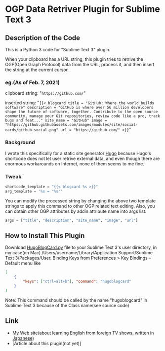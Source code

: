 # OGP Data Retriver Plugin for Sublime Text 3
## Description of the Code
This is a Python 3 code for "Sublime Text 3" plugin.

When your clipboard has a URL string, this plugin tries to retrive the OGP(Open Graph Protocol) data from the URL, process it, and then insert the string at the current cursor.

### eg.(As of Feb. 7, 2021)
clipboard string: "`https://github.com/`"

inserted string: "`{{< blogcard title = "GitHub: Where the world builds software" description = "GitHub is where over 56 million developers shape the future of software, together. Contribute to the open source community, manage your Git repositories, review code like a pro, track bugs and feat..." site_name = "GitHub" image = "https://github.githubassets.com/images/modules/site/social-cards/github-social.png" url = "https://github.com/" >}}`"

### Background
I wrote this specifically for a static site generator [Hugo](https://gohugo.io/) because Hugo's shortcode does not let user retrive external data,
and even though there are enormous workarounds on Internet, none of them seems to me fine.

### Tweak
```python
shortcode_template = "{{< blogcard %s >}}"
arg_template = '%s = "%s"'
```

You can modify the processed string by changing the above two template strings to apply this command to other OGP related text editing.
Also, you can obtain other OGP attributes by addin attribute name into args list.  

```python
args = ["title", "description", "site_name", "image", "url"]
```

## How to Install This Plugin
Download [HugoBlogCard.py](https://github.com/serendipity-page/OGP-Data-Retriver-Plugin-for-Sublime-Text-3/blob/main/HugoBlogCard.py) file to your Sublime Text 3's user directory, in my case(on Mac) /Users/username/Library/Application Support/Sublime Text 3/Packages/User.
Binding Keys from Preferences > Key Bindings – Default menu like
```json
[
    { 
        "keys": ["ctrl+alt+b"], "command": "hugoblogcard"
    }
]
```

Note: This command should be called by the name "hugoblogcard" in Sublime Text 3 because of the Class name(see source code)

## Link
+ [My Web site(about learning English from foreign TV shows, written in Japanese)](https://www.serendipity.page/)
+ [Article about this plugin(not yet)]
